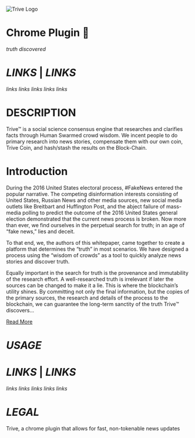 ![Trive Logo](https://trive.news/wp-content/themes/trive-theme/assets/img/trive-logo-full-color.png)
# Chrome Plugin :rocket:
*truth discovered*

# _LINKS_ | _LINKS_
*_links_* *_links_* *_links_* *_links_* *_links_*

# DESCRIPTION

Trive™ is a social science consensus engine that researches and clarifies facts through
Human Swarmed crowd wisdom. We incent people to do primary research into news
stories, compensate them with our own coin, Trive Coin, and hash/stash the results on
the Block-Chain.

# Introduction

During the 2016 United States electoral process, \#FakeNews entered the popular
narrative. The competing disinformation interests consisting of United States, Russian
News and other media sources, new social media outlets like Breitbart and Huffington
Post, and the abject failure of mass-media polling to predict the outcome of the 2016
United States general election demonstrated that the current news process is broken.
Now more than ever, we find ourselves in the perpetual search for truth; in an age of
“fake news,” lies and deceit.

To that end, we, the authors of this whitepaper, came together to create a platform that
determines the “truth” in most scenarios. We have designed a process using the
“wisdom of crowds” as a tool to quickly analyze news stories and discover truth.

Equally important in the search for truth is the provenance and immutability of the
research effort. A well-researched truth is irrelevant if later the sources can be changed
to make it a lie. This is where the blockchain’s utility shines. By committing not only the
final information, but the copies of the primary sources, the research and details of the
process to the blockchain, we can guarantee the long-term sanctity of the truth Trive™
discovers...

[Read More](https://trive.news/wp-content/uploads/2017/08/TriveWhitePaper.pdf)

# *USAGE*

# _LINKS_ | _LINKS_
*_links_* *_links_* *_links_* *_links_* *_links_*

# *LEGAL*

Trive, a chrome plugin that allows for fast, non-tokenable news updates
